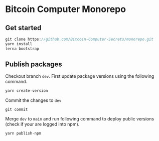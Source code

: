 # Bitcoin Computer Monorepo

## Get started

```js
git clone https://github.com/Bitcoin-Computer-Secrets/monorepo.git
yarn install
lerna bootstrap
```

## Publish packages

Checkout branch ``dev``. First update package versions using the following command.

```js
yarn create-version
```

Commit the changes to ``dev``

```
git commit
```

Merge ``dev`` to ``main`` and run following command to deploy public versions (check if your are logged into npm).

```js
yarn publish-npm
```